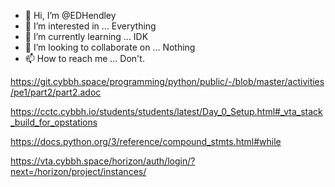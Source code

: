 - 👋 Hi, I’m @EDHendley
- 👀 I’m interested in ...
        Everything
- 🌱 I’m currently learning ...
        IDK
- 💞️ I’m looking to collaborate on ...
        Nothing
- 📫 How to reach me ...
        Don't.

https://git.cybbh.space/programming/python/public/-/blob/master/activities/pe1/part2/part2.adoc

https://cctc.cybbh.io/students/students/latest/Day_0_Setup.html#_vta_stack_build_for_opstations

https://docs.python.org/3/reference/compound_stmts.html#while

https://vta.cybbh.space/horizon/auth/login/?next=/horizon/project/instances/



<!---
EDHendley/EDHendley is a ✨ special ✨ repository because its `README.md` (this file) appears on your GitHub profile.
You can click the Preview link to take a look at your changes.
--->
